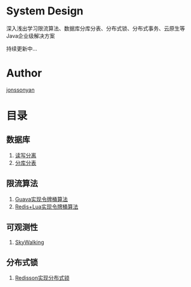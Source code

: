 # System Design

深入浅出学习限流算法、数据库分库分表、分布式锁、分布式事务、云原生等Java企业级解决方案

持续更新中...

# Author

[jonssonyan](https://jonssonyan.com)

# 目录

## 数据库

1. [读写分离](./database/sharding-read-write)
2. [分库分表](./database/sharding-sub)

## 限流算法

1. [Guava实现令牌桶算法](./rate-limiter/rate-limiter-guava)
2. [Redis+Lua实现令牌桶算法](./rate-limiter/rate-limiter-redis-lua)

## 可观测性

1. [SkyWalking](./observability/skywalking)

## 分布式锁

1. [Redisson实现分布式锁](./distributed/lock-redisson)
